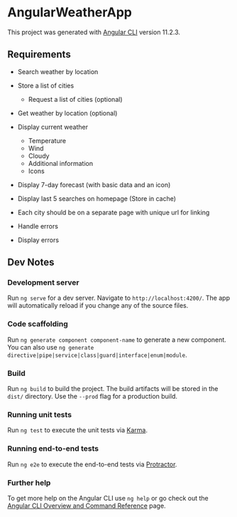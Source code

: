 # AngularWeatherApp

This project was generated with [Angular CLI](https://github.com/angular/angular-cli) version 11.2.3.

## Requirements

- Search weather by location

- Store a list of cities
    - Request a list of cities (optional)

- Get weather by location (optional)

- Display current weather
    - Temperature
    - Wind
    - Cloudy
    - Additional information
    - Icons

- Display 7-day forecast (with basic data and an icon)

- Display last 5 searches on homepage (Store in cache)

- Each city should be on a separate page with unique url for linking

- Handle errors

- Display errors

## Dev Notes

### Development server

Run `ng serve` for a dev server. Navigate to `http://localhost:4200/`. The app will automatically reload if you change any of the source files.

### Code scaffolding

Run `ng generate component component-name` to generate a new component. You can also use `ng generate directive|pipe|service|class|guard|interface|enum|module`.

### Build

Run `ng build` to build the project. The build artifacts will be stored in the `dist/` directory. Use the `--prod` flag for a production build.

### Running unit tests

Run `ng test` to execute the unit tests via [Karma](https://karma-runner.github.io).

### Running end-to-end tests

Run `ng e2e` to execute the end-to-end tests via [Protractor](http://www.protractortest.org/).

### Further help

To get more help on the Angular CLI use `ng help` or go check out the [Angular CLI Overview and Command Reference](https://angular.io/cli) page.
